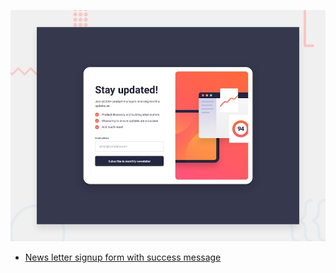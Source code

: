 ![Design preview for the Newsletter sign-up form with success message coding challenge](./design/desktop-preview.jpg)

- [News letter signup form with success message](https://news-letter-signup-form-with-success-message.vercel.app/)